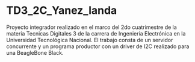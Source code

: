 # TD3_2C_Yanez_landa
Proyecto integrador realizado en el marco del 2do cuatrimestre de la materia Tecnicas Digitales 3 de la carrera de Ingenieria Electrónica en la Universidad Tecnológica Nacional.
El trabajo consta de un servidor concurrente y un programa productor con un driver de I2C realizado para una BeagleBone Black.

